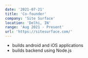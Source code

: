 ```yaml
---
date: '2021-07-21'
title: 'Co-founder'
company: 'Site Surface'
location: 'Delhi, IN'
range: 'Aug 2021 - Present'
url: 'https://sitesurface.com/'
---
```


- builds android and iOS applications
- builds backend using Node.js
